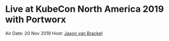 # Live at KubeCon North America 2019 with Portworx

<a href="https://www.youtube.com/embed/E4EzsdnKRb4"></a>

Air Date: 20 Nov 2019
Host: [Jason van Brackel](twitter.com/jasonvanbrackel)